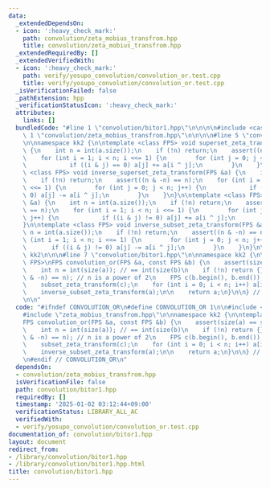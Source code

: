 ```yaml
---
data:
  _extendedDependsOn:
  - icon: ':heavy_check_mark:'
    path: convolution/zeta_mobius_transfrom.hpp
    title: convolution/zeta_mobius_transfrom.hpp
  _extendedRequiredBy: []
  _extendedVerifiedWith:
  - icon: ':heavy_check_mark:'
    path: verify/yosupo_convolution/convolution_or.test.cpp
    title: verify/yosupo_convolution/convolution_or.test.cpp
  _isVerificationFailed: false
  _pathExtension: hpp
  _verificationStatusIcon: ':heavy_check_mark:'
  attributes:
    links: []
  bundledCode: "#line 1 \"convolution/bitor1.hpp\"\n\n\n\n#include <cassert>\n\n#line\
    \ 1 \"convolution/zeta_mobius_transfrom.hpp\"\n\n\n\n#line 5 \"convolution/zeta_mobius_transfrom.hpp\"\
    \n\nnamespace kk2 {\n\ntemplate <class FPS> void superset_zeta_transform(FPS &a)\
    \ {\n    int n = int(a.size());\n    if (!n) return;\n    assert((n & -n) == n);\n\
    \    for (int i = 1; i < n; i <<= 1) {\n        for (int j = 0; j < n; j++) {\n\
    \            if ((i & j) == 0) a[j] += a[i ^ j];\n        }\n    }\n}\n\ntemplate\
    \ <class FPS> void inverse_superset_zeta_transform(FPS &a) {\n    int n = int(a.size());\n\
    \    if (!n) return;\n    assert((n & -n) == n);\n    for (int i = 1; i < n; i\
    \ <<= 1) {\n        for (int j = 0; j < n; j++) {\n            if ((i & j) ==\
    \ 0) a[j] -= a[i ^ j];\n        }\n    }\n}\n\ntemplate <class FPS> void subset_zeta_transform(FPS\
    \ &a) {\n    int n = int(a.size());\n    if (!n) return;\n    assert((n & -n)\
    \ == n);\n    for (int i = 1; i < n; i <<= 1) {\n        for (int j = 0; j < n;\
    \ j++) {\n            if ((i & j) != 0) a[j] += a[i ^ j];\n        }\n    }\n\
    }\n\ntemplate <class FPS> void inverse_subset_zeta_transform(FPS &a) {\n    int\
    \ n = int(a.size());\n    if (!n) return;\n    assert((n & -n) == n);\n    for\
    \ (int i = 1; i < n; i <<= 1) {\n        for (int j = 0; j < n; j++) {\n     \
    \       if ((i & j) != 0) a[j] -= a[i ^ j];\n        }\n    }\n}\n\n} // namespace\
    \ kk2\n\n\n#line 7 \"convolution/bitor1.hpp\"\n\nnamespace kk2 {\n\ntemplate <class\
    \ FPS>\nFPS convolution_or(FPS &a, const FPS &b) {\n    assert(size(a) == size(b));\n\
    \    int n = int(size(a)); // == int(size(b)\n    if (!n) return {};\n    assert((n\
    \ & -n) == n); // n is a power of 2\n    FPS c(b.begin(), b.end());\n\n    subset_zeta_transform(a);\n\
    \    subset_zeta_transform(c);\n    for (int i = 0; i < n; i++) a[i] *= c[i];\n\
    \    inverse_subset_zeta_transform(a);\n\n    return a;\n}\n\n} // namespace kk2\n\
    \n\n"
  code: "#ifndef CONVOLUTION_OR\n#define CONVOLUTION_OR 1\n\n#include <cassert>\n\n\
    #include \"zeta_mobius_transfrom.hpp\"\n\nnamespace kk2 {\n\ntemplate <class FPS>\n\
    FPS convolution_or(FPS &a, const FPS &b) {\n    assert(size(a) == size(b));\n\
    \    int n = int(size(a)); // == int(size(b)\n    if (!n) return {};\n    assert((n\
    \ & -n) == n); // n is a power of 2\n    FPS c(b.begin(), b.end());\n\n    subset_zeta_transform(a);\n\
    \    subset_zeta_transform(c);\n    for (int i = 0; i < n; i++) a[i] *= c[i];\n\
    \    inverse_subset_zeta_transform(a);\n\n    return a;\n}\n\n} // namespace kk2\n\
    \n#endif // CONVOLUTION_OR\n"
  dependsOn:
  - convolution/zeta_mobius_transfrom.hpp
  isVerificationFile: false
  path: convolution/bitor1.hpp
  requiredBy: []
  timestamp: '2025-01-02 03:12:44+09:00'
  verificationStatus: LIBRARY_ALL_AC
  verifiedWith:
  - verify/yosupo_convolution/convolution_or.test.cpp
documentation_of: convolution/bitor1.hpp
layout: document
redirect_from:
- /library/convolution/bitor1.hpp
- /library/convolution/bitor1.hpp.html
title: convolution/bitor1.hpp
---
```

